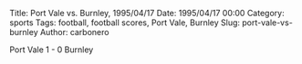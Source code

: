 Title: Port Vale vs. Burnley, 1995/04/17
Date: 1995/04/17 00:00
Category: sports
Tags: football, football scores, Port Vale, Burnley
Slug: port-vale-vs-burnley
Author: carbonero


Port Vale 1 - 0 Burnley
